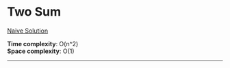 # Two Sum

[Naive Solution](https://github.com/tggil96/coding-problems/blob/main/two-sum/naive-solution.js)

**Time complexity**: O(n^2) <br />
**Space complexity**: O(1)

<hr />
